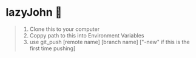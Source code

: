 # lazyJohn 🤣
> 1. Clone this to your computer
> 2. Coppy path to this into Environment Variables
> 3. use git_push [remote name] [branch name] [\"-new\" if this is the first time pushing]
